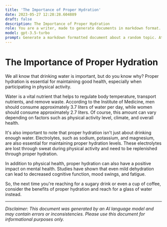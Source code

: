 ```yaml
---
title: 'The Importance of Proper Hydration'
date: 2023-05-27 12:28:28.604889
draft: false
description: The Importance of Proper Hydration
role: You are a writer, made to generate documents in markdown format. It is very important that all of the documents you generate are in valid markdown format.
model: gpt-3.5-turbo
prompt: Generate a markdown formatted document about a random topic. At the bottom, include a disclaimer explaining that the document was generated by you. The first line of the document should be the title. Make sure that the entire document is in proper markdown format, using a mix of various tags to make the document visually appealing.
---
```


# The Importance of Proper Hydration

We all know that drinking water is important, but do you know why? Proper hydration is essential for maintaining good health, especially when participating in physical activity. 

Water is a vital nutrient that helps to regulate body temperature, transport nutrients, and remove waste. According to the Institute of Medicine, men should consume approximately 3.7 liters of water per day, while women should consume approximately 2.7 liters. Of course, this amount can vary depending on factors such as physical activity level, climate, and overall health. 

It's also important to note that proper hydration isn't just about drinking enough water. Electrolytes, such as sodium, potassium, and magnesium, are also essential for maintaining proper hydration levels. These electrolytes are lost through sweat during physical activity and need to be replenished through proper hydration. 

In addition to physical health, proper hydration can also have a positive impact on mental health. Studies have shown that even mild dehydration can lead to decreased cognitive function, mood swings, and fatigue. 

So, the next time you're reaching for a sugary drink or even a cup of coffee, consider the benefits of proper hydration and reach for a glass of water instead. 

---

*Disclaimer: This document was generated by an AI language model and may contain errors or inconsistencies. Please use this document for informational purposes only.*